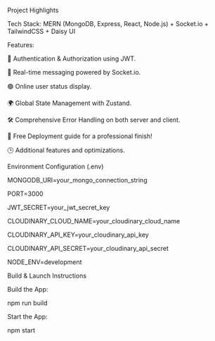 Project Highlights

Tech Stack: MERN (MongoDB, Express, React, Node.js) + Socket.io + TailwindCSS + Daisy UI

Features:

🔐 Authentication & Authorization using JWT.

💬 Real-time messaging powered by Socket.io.

🟢 Online user status display.

🌍 Global State Management with Zustand.

🛠️ Comprehensive Error Handling on both server and client.

🚀 Free Deployment guide for a professional finish!

🕒 Additional features and optimizations.

Environment Configuration (.env)

MONGODB_URI=your_mongo_connection_string

PORT=3000

JWT_SECRET=your_jwt_secret_key


CLOUDINARY_CLOUD_NAME=your_cloudinary_cloud_name

CLOUDINARY_API_KEY=your_cloudinary_api_key

CLOUDINARY_API_SECRET=your_cloudinary_api_secret


NODE_ENV=development

Build & Launch Instructions

Build the App:


npm run build

Start the App:


npm start






